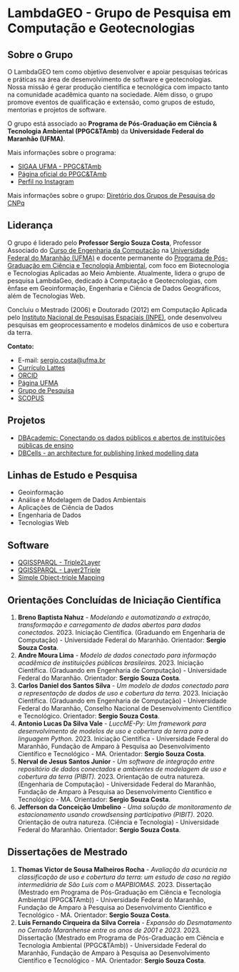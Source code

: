 # LambdaGEO - Grupo de Pesquisa em Computação e Geotecnologias

## Sobre o Grupo

O LambdaGEO tem como objetivo desenvolver e apoiar pesquisas teóricas e práticas na área de desenvolvimento de software e geotecnologias. Nossa missão é gerar produção científica e tecnológica com impacto tanto na comunidade acadêmica quanto na sociedade. Além disso, o grupo promove eventos de qualificação e extensão, como grupos de estudo, mentorias e projetos de software.

O grupo está associado ao **Programa de Pós-Graduação em Ciência & Tecnologia Ambiental (PPGC&TAmb)** da **Universidade Federal do Maranhão (UFMA)**.

Mais informações sobre o programa:
- [SIGAA UFMA - PPGC&TAmb](https://sigaa.ufma.br/sigaa/public/programa/apresentacao_stricto.jsf?lc=pt_BR&idPrograma=1862)
- [Página oficial do PPGC&TAmb](https://ppgctamb.ufma.br/)
- [Perfil no Instagram](https://www.instagram.com/ppgctamb/)

Mais informações sobre o grupo: [Diretório dos Grupos de Pesquisa do CNPq](http://dgp.cnpq.br/dgp/espelhogrupo/2312253584207754)

## Liderança

O grupo é liderado pelo **Professor Sergio Souza Costa**, Professor Associado do [Curso de Engenharia da Computação](https://sigaa.ufma.br/sigaa/public/curso/portal.jsf?lc=pt_br&id=16822859) na [Universidade Federal do Maranhão (UFMA)](http://www.ufma.br/) e docente permanente do [Programa de Pós-Graduação em Ciência e Tecnologia Ambiental](https://ppgctamb.ufma.br/), com foco em Biotecnologia e Tecnologias Aplicadas ao Meio Ambiente. Atualmente, lidera o grupo de pesquisa LambdaGeo, dedicado à Computação e Geotecnologias, com ênfase em Geoinformação, Engenharia e Ciência de Dados Geográficos, além de Tecnologias Web.

Concluiu o Mestrado (2006) e Doutorado (2012) em Computação Aplicada pelo [Instituto Nacional de Pesquisas Espaciais (INPE)](http://www.inpe.br/), onde desenvolveu pesquisas em geoprocessamento e modelos dinâmicos de uso e cobertura da terra.

**Contato:**
- E-mail: [sergio.costa@ufma.br](mailto:sergio.costa@ufma.br)
- [Currículo Lattes](http://lattes.cnpq.br/2073311645132958)
- [ORCID](https://orcid.org/0000-0002-0232-4549)
- [Página UFMA](https://sigaa.ufma.br/sigaa/public/docente/portal.jsf?siape=176353)
- [Grupo de Pesquisa](https://lambdageo.github.io/)
- [SCOPUS](https://www.scopus.com/authid/detail.uri?authorId=34876603200)

## Projetos

- [DBAcademic: Conectando os dados públicos e abertos de instituições públicas de ensino](https://lambdageo.github.io/projects/dbacademic/)
- [DBCells - an architecture for publishing linked modelling data](https://lambdageo.github.io/projects/dbcells/)

## Linhas de Estudo e Pesquisa

- Geoinformação
- Análise e Modelagem de Dados Ambientais
- Aplicações de Ciência de Dados
- Engenharia de Dados
- Tecnologias Web

## Software

- [QGISSPARQL - Triple2Layer](https://lambdageo.github.io/qgisparql-triple2layer/)
- [QGISSPARQL - Layer2Triple](https://github.com/LambdaGeo/qgisparql-layer2triple)
- [Simple Object-triple Mapping](https://lambdageo.github.io/simpot/)

## Orientações Concluídas de Iniciação Científica

1. **Breno Baptista Nahuz** - *Modelando e automatizando a extração, transformação e carregamento de dados abertos para dados conectados.* 2023. Iniciação Científica. (Graduando em Engenharia de Computação) - Universidade Federal do Maranhão. Orientador: **Sergio Souza Costa**.
2. **Andre Moura Lima** - *Modelo de dados conectado para informação acadêmica de instituições públicas brasileiras.* 2023. Iniciação Científica. (Graduando em Engenharia de Computação) - Universidade Federal do Maranhão. Orientador: **Sergio Souza Costa**.
3. **Carlos Daniel dos Santos Silva** - *Um modelo de dados conectado para a representação de dados de uso e cobertura da terra.* 2023. Iniciação Científica. (Graduando em Engenharia de Computação) - Universidade Federal do Maranhão, Conselho Nacional de Desenvolvimento Científico e Tecnológico. Orientador: **Sergio Souza Costa**.
4. **Antonio Lucas Da Silva Vale** - *LuccME-Py: Um framework para desenvolvimento de modelos de uso e cobertura da terra para a linguagem Python.* 2023. Iniciação Científica - Universidade Federal do Maranhão, Fundação de Amparo à Pesquisa ao Desenvolvimento Científico e Tecnológico - MA. Orientador: **Sergio Souza Costa**.
5. **Nerval de Jesus Santos Junior** - *Um software de integração entre repositório de dados conectados e ambientes de modelagem de uso e cobertura da terra (PIBIT).* 2023. Orientação de outra natureza. (Engenharia de Computação) - Universidade Federal do Maranhão, Fundação de Amparo à Pesquisa ao Desenvolvimento Científico e Tecnológico - MA. Orientador: **Sergio Souza Costa**.
6. **Jefferson da Conceição Umbelino** - *Uma solução de monitoramento de estacionamento usando crowdsensing participativo (PIBIT).* 2020. Orientação de outra natureza. (Ciência e Tecnologia) - Universidade Federal do Maranhão. Orientador: **Sergio Souza Costa**.

## Dissertações de Mestrado

1. **Thomas Victor de Sousa Malheiros Rocha** - *Avaliação da acurácia na classificação de uso e cobertura da terra: um estudo de caso na região intermediária de São Luís com o MAPBIOMAS.* 2023. Dissertação (Mestrado em Programa de Pós-Graduação em Ciência e Tecnologia Ambiental (PPGC&TAmb)) - Universidade Federal do Maranhão, Fundação de Amparo à Pesquisa ao Desenvolvimento Científico e Tecnológico - MA. Orientador: **Sergio Souza Costa**.
2. **Luis Fernando Cirqueira da Silva Correia** - *Expansão do Desmatamento no Cerrado Maranhense entre os anos de 2001 e 2023.* 2023. Dissertação (Mestrado em Programa de Pós-Graduação em Ciência e Tecnologia Ambiental (PPGC&TAmb)) - Universidade Federal do Maranhão, Fundação de Amparo à Pesquisa ao Desenvolvimento Científico e Tecnológico - MA. Orientador: **Sergio Souza Costa**.

